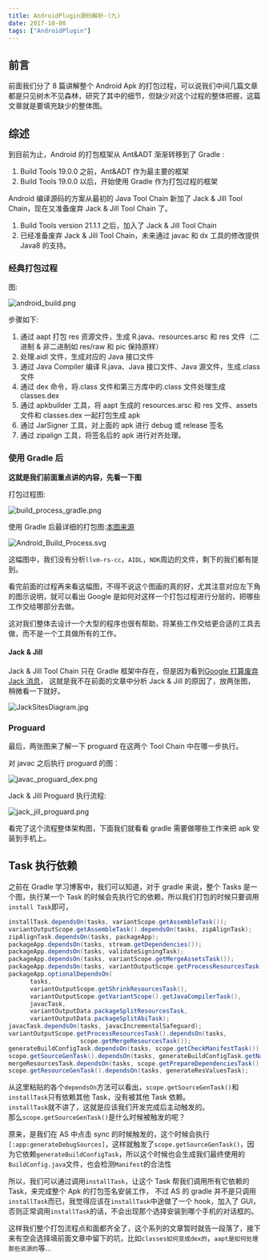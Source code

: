 ```yaml
---
title: AndroidPlugin源码解析-(九)
date: 2017-10-08
tags: ["AndroidPlugin"]
---
```


## 前言

前面我们分了 8 篇讲解整个 Android Apk 的打包过程，可以说我们中间几篇文章都是只见树木不见森林，研究了其中的细节，但缺少对这个过程的整体把握，这篇文章就是要填充缺少的整体图。

## 综述

到目前为止，Android 的打包框架从 Ant&ADT 渐渐转移到了 Gradle :

1. Build Tools 19.0.0 之前，Ant&ADT 作为最主要的框架
2. Build Tools 19.0.0 以后，开始使用 Gradle 作为打包过程的框架

Android 编译源码的方案从最初的 Java Tool Chain 新加了 Jack & Jill Tool Chain，现在又准备废弃 Jack & Jill Tool Chain 了。

1. Build Tools version 21.1.1 之后，加入了 Jack & Jill Tool Chain
2. 已经准备废弃 Jack & Jill Tool Chain，未来通过 javac 和 dx 工具的修改提供 Java8 的支持。

### 经典打包过程

图:

![android_build.png](/img/androidBuild/android_build.png)

步骤如下:

1. 通过 aapt 打包 res 资源文件，生成 R.java、resources.arsc 和 res 文件（二进制 & 非二进制如 res/raw 和 pic 保持原样）
2. 处理.aidl 文件，生成对应的 Java 接口文件
3. 通过 Java Compiler 编译 R.java、Java 接口文件、Java 源文件，生成.class 文件
4. 通过 dex 命令，将.class 文件和第三方库中的.class 文件处理生成 classes.dex
5. 通过 apkbuilder 工具，将 aapt 生成的 resources.arsc 和 res 文件、assets 文件和 classes.dex 一起打包生成 apk
6. 通过 JarSigner 工具，对上面的 apk 进行 debug 或 release 签名
7. 通过 zipalign 工具，将签名后的 apk 进行对齐处理。

### 使用 Gradle 后

**这就是我们前面重点讲的内容，先看一下图**

打包过程图:

![build_process_gradle.png](/img/androidBuild/build_process_gradle.png)

使用 Gradle 后最详细的打包图:[本图来源](https://sites.google.com/a/android.com/tools/tech-docs/new-build-system/build-workflow)

![Android_Build_Process.svg](/img/androidBuild/Android_Build_Process.svg)

这幅图中，我们没有分析`llvm-rs-cc`，`AIDL`，`NDK`周边的文件，剩下的我们都有提到。

看完前面的过程再来看这幅图，不得不说这个图画的真的好，尤其注意对应左下角的图示说明，就可以看出 Google 是如何对这样一个打包过程进行分层的，把哪些工作交给哪部分去做。

这对我们整体去设计一个大型的程序也很有帮助，将某些工作交给更合适的工具去做，而不是一个工具做所有的工作。

#### Jack & Jill

Jack & Jill Tool Chain 只在 Gradle 框架中存在，但是因为看到[Google 打算废弃 Jack 消息](https://android-developers.googleblog.com/2017/03/future-of-java-8-language-feature.html)，
这就是我不在前面的文章中分析 Jack & Jill 的原因了，放两张图，稍微看一下就好。

![JackSitesDiagram.jpg](/img/androidBuild/JackSitesDiagram.jpg)

### Proguard

最后，两张图来了解一下 proguard 在这两个 Tool Chain 中在哪一步执行。

对 javac 之后执行 proguard 的图：

![javac_proguard_dex.png](/img/androidBuild/javac_proguard_dex.png)

Jack & Jill Proguard 执行流程:

![jack_jill_proguard.png](/img/androidBuild/jack_jill_proguard.png)

看完了这个流程整体架构图，下面我们就看看 gradle 需要做哪些工作来把 apk 安装到手机上。

## Task 执行依赖

之前在 Gradle 学习博客中，我们可以知道，对于 gradle 来说，整个 Tasks 是一个图，执行某一个 Task 的时候会先执行它的依赖，所以我们打包的时候只要调用`install Task`即可，

```java
installTask.dependsOn(tasks, variantScope.getAssembleTask());
variantOutputScope.getAssembleTask().dependsOn(tasks, zipAlignTask);
zipAlignTask.dependsOn(tasks, packageApp);
packageApp.dependsOn(tasks, stream.getDependencies());
packageApp.dependsOn(tasks, validateSigningTask);
packageApp.dependsOn(tasks, variantScope.getMergeAssetsTask());
packageApp.dependsOn(tasks, variantOutputScope.getProcessResourcesTask());
packageApp.optionalDependsOn(
      tasks,
      variantOutputScope.getShrinkResourcesTask(),
      variantOutputScope.getVariantScope().getJavaCompilerTask(),
      javacTask,
      variantOutputData.packageSplitResourcesTask,
      variantOutputData.packageSplitAbiTask);
javacTask.dependsOn(tasks, javacIncrementalSafeguard);
variantOutputScope.getProcessResourcesTask().dependsOn(tasks,
                    scope.getMergeResourcesTask());
generateBuildConfigTask.dependsOn(tasks, scope.getCheckManifestTask());
scope.getSourceGenTask().dependsOn(tasks, generateBuildConfigTask.getName());
mergeResourcesTask.dependsOn(tasks, scope.getPrepareDependenciesTask(), scope.getResourceGenTask());
scope.getResourceGenTask().dependsOn(tasks, generateResValuesTask);
```

从这里粘贴的各个`dependsOn`方法可以看出，`scope.getSourceGenTask()`和`installTask`只有依赖其他 Task，没有被其他 Task 依赖。
</br>
`installTask`就不讲了，这就是应该我们开发完成后主动触发的。
</br>
那么`scope.getSourceGenTask()`是什么时候被触发的呢？

原来，是我们在 AS 中点击 sync 的时候触发的，这个时候会执行`[:app:generateDebugSources]`，这样就触发了`scope.getSourceGenTask()`，因为它依赖`generateBuildConfigTask`，所以这个时候也会生成我们最终使用的`BuildConfig.java`文件，也会检测`Manifest`的合法性

所以，我们可以通过调用`installTask`，让这个 Task 帮我们调用所有它依赖的 Task，来完成整个 Apk 的打包签名安装工作，
不过 AS 的 gradle 并不是只调用`installTask`而已，我觉得应该在`installTask`中途做了一个 hook，加入了 GUI，否则正常调用`installTask`的话，不会出现那个选择安装到哪个手机的对话框的。

这样我们整个打包流程点和面都齐全了，这个系列的文章暂时就告一段落了，接下来有空会选择填前面文章中留下的坑，比如`classes如何变成dex的`，`aapt是如何处理那些资源的`等...
